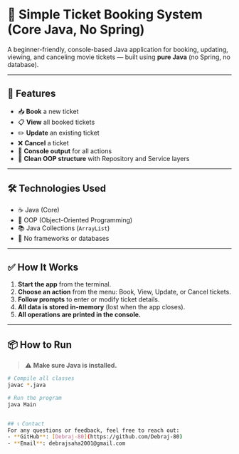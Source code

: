 # 🎫 Simple Ticket Booking System (Core Java, No Spring)

A beginner-friendly, console-based Java application for booking, updating, viewing, and canceling movie tickets — built using **pure Java** (no Spring, no database).

---

## 🚀 Features

- 📥 **Book** a new ticket
- 📋 **View** all booked tickets
- ✏️ **Update** an existing ticket
- ❌ **Cancel** a ticket
- 🧾 **Console output** for all actions
- 🧼 **Clean OOP structure** with Repository and Service layers

---

## 🛠️ Technologies Used

- ☕ Java (Core)
- 🧩 OOP (Object-Oriented Programming)
- 📚 Java Collections (`ArrayList`)
- 🚫 No frameworks or databases



---

## ✅ How It Works

1. **Start the app** from the terminal.
2. **Choose an action** from the menu: Book, View, Update, or Cancel tickets.
3. **Follow prompts** to enter or modify ticket details.
4. **All data is stored in-memory** (lost when the app closes).
5. **All operations are printed in the console.**

---

## 📦 How to Run

> ⚠️ **Make sure Java is installed.**

```bash
# Compile all classes
javac *.java

# Run the program
java Main


## 📞 Contact  
For any questions or feedback, feel free to reach out:  
- **GitHub**: [Debraj-80](https://github.com/Debraj-80)
- **Email**: debrajsaha2001@gmail.com 
